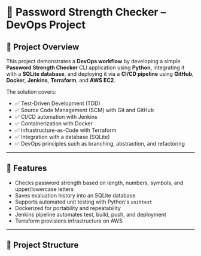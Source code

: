 # 🔐 Password Strength Checker – DevOps Project

## 📌 Project Overview

This project demonstrates a **DevOps workflow** by developing a simple **Password Strength Checker** CLI application using **Python**, integrating it with a **SQLite database**, and deploying it via a **CI/CD pipeline** using **GitHub**, **Docker**, **Jenkins**, **Terraform**, and **AWS EC2**.

The solution covers:

- ✅ Test-Driven Development (TDD)
- ✅ Source Code Management (SCM) with Git and GitHub
- ✅ CI/CD automation with Jenkins
- ✅ Containerization with Docker
- ✅ Infrastructure-as-Code with Terraform
- ✅ Integration with a database (SQLite)
- ✅ DevOps principles such as branching, abstraction, and refactoring

---

## 🧠 Features

- Checks password strength based on length, numbers, symbols, and upper/lowercase letters
- Saves evaluation history into an SQLite database
- Supports automated unit testing with Python's `unittest`
- Dockerized for portability and repeatability
- Jenkins pipeline automates test, build, push, and deployment
- Terraform provisions infrastructure on AWS

---

## 📂 Project Structure


